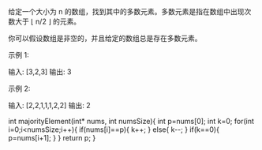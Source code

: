 给定一个大小为 n 的数组，找到其中的多数元素。多数元素是指在数组中出现次数大于 ⌊ n/2 ⌋ 的元素。

你可以假设数组是非空的，并且给定的数组总是存在多数元素。

示例 1:

输入: [3,2,3]
输出: 3

示例 2:

输入: [2,2,1,1,1,2,2]
输出: 2

int majorityElement(int* nums, int numsSize){
    int p=nums[0];
    int k=0;
    for(int i=0;i<numsSize;i++){
        if(nums[i]==p){
            k++;
        }
        else{
            k--;
        }
        if(k==0){
            p=nums[i+1];
        }
    }
    return p;
}
